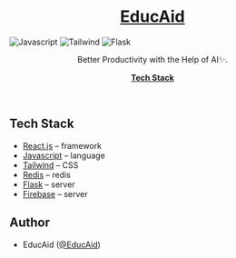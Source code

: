 <a href="https://streamsapp.me">
  <h1 align="center">EducAid</h1>
</a>

![Javascript](https://img.shields.io/badge/typescript-%23007ACC.svg?style=for-the-badge&logo=javascript&logoColor=white)
![Tailwind](https://img.shields.io/badge/tailwindcss-hotpink.svg?style=for-the-badge&logo=tailwindcss&logoColor=white)
![Flask](https://img.shields.io/badge/nodejs-%23E34F26.svg?style=for-the-badge&logo=flask&logoColor=white)


<p align="center">
  Better Productivity with the Help of AI✨.
</p>


<p align="center">
  <a href="#tech-stack"><strong>Tech Stack</strong></a>
</p>
<br/>


## Tech Stack

- [React.js](https://react.dev/) – framework
- [Javascript](https://www.typescriptlang.org/) – language
- [Tailwind](https://tailwindcss.com/) – CSS
- [Redis](https://upstash.com/) – redis
- [Flask](https://flask.palletsprojects.com/en/3.0.x/) – server
- [Firebase](https://firebase.google.com/) – server



## Author

- EducAid ([@EducAid](https://github.com/SWE-Final-Project-1))
